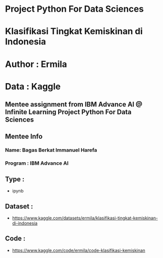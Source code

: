 # Project Python For Data Sciences
# Klasifikasi Tingkat Kemiskinan di Indonesia
# Author : Ermila
# Data : Kaggle

Mentee assignment from IBM Advance AI @ Infinite Learning
Project Python For Data Sciences
---

## Mentee Info 
### Name: Bagas Berkat Immanuel Harefa
### Program : IBM Advance AI

## Type :
- ipynb

## Dataset :
- https://www.kaggle.com/datasets/ermila/klasifikasi-tingkat-kemiskinan-di-indonesia
 
## Code :
- https://www.kaggle.com/code/ermila/code-klasifikasi-kemiskinan

